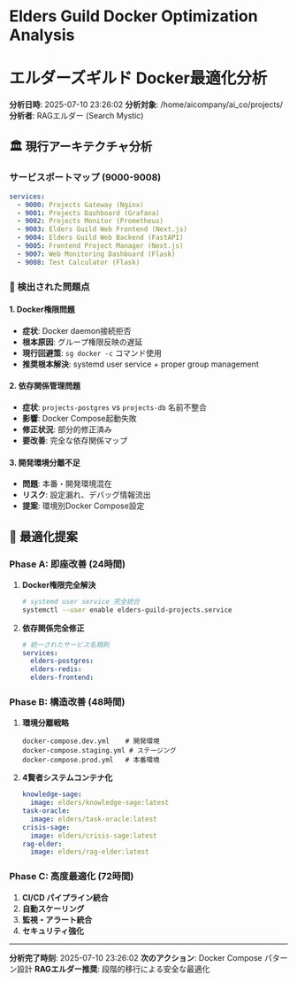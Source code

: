 # Elders Guild Docker Optimization Analysis
# エルダーズギルド Docker最適化分析

**分析日時**: 2025-07-10 23:26:02
**分析対象**: /home/aicompany/ai_co/projects/
**分析者**: RAGエルダー (Search Mystic)

## 🏛️ 現行アーキテクチャ分析

### サービスポートマップ (9000-9008)
```yaml
services:
  - 9000: Projects Gateway (Nginx)
  - 9001: Projects Dashboard (Grafana)
  - 9002: Projects Monitor (Prometheus)
  - 9003: Elders Guild Web Frontend (Next.js)
  - 9004: Elders Guild Web Backend (FastAPI)
  - 9005: Frontend Project Manager (Next.js)
  - 9007: Web Monitoring Dashboard (Flask)
  - 9008: Test Calculator (Flask)
```

### 🚨 検出された問題点

#### 1. Docker権限問題
- **症状**: Docker daemon接続拒否
- **根本原因**: グループ権限反映の遅延
- **現行回避策**: `sg docker -c` コマンド使用
- **推奨根本解決**: systemd user service + proper group management

#### 2. 依存関係管理問題
- **症状**: `projects-postgres` vs `projects-db` 名前不整合
- **影響**: Docker Compose起動失敗
- **修正状況**: 部分的修正済み
- **要改善**: 完全な依存関係マップ

#### 3. 開発環境分離不足
- **問題**: 本番・開発環境混在
- **リスク**: 設定漏れ、デバッグ情報流出
- **提案**: 環境別Docker Compose設定

## 🚀 最適化提案

### Phase A: 即座改善 (24時間)
1. **Docker権限完全解決**
   ```bash
   # systemd user service 完全統合
   systemctl --user enable elders-guild-projects.service
   ```

2. **依存関係完全修正**
   ```yaml
   # 統一されたサービス名規則
   services:
     elders-postgres:
     elders-redis:
     elders-frontend:
   ```

### Phase B: 構造改善 (48時間)
1. **環境分離戦略**
   ```
   docker-compose.dev.yml    # 開発環境
   docker-compose.staging.yml # ステージング
   docker-compose.prod.yml   # 本番環境
   ```

2. **4賢者システムコンテナ化**
   ```yaml
   knowledge-sage:
     image: elders/knowledge-sage:latest
   task-oracle:
     image: elders/task-oracle:latest
   crisis-sage:
     image: elders/crisis-sage:latest
   rag-elder:
     image: elders/rag-elder:latest
   ```

### Phase C: 高度最適化 (72時間)
1. **CI/CD パイプライン統合**
2. **自動スケーリング**
3. **監視・アラート統合**
4. **セキュリティ強化**

---
**分析完了時刻**: 2025-07-10 23:26:02
**次のアクション**: Docker Compose パターン設計
**RAGエルダー推奨**: 段階的移行による安全な最適化
